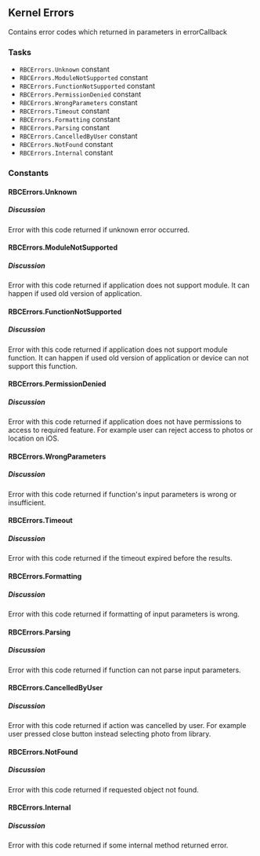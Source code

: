 ## Kernel Errors

Contains error codes which returned in parameters in errorCallback

### Tasks

  * `RBCErrors.Unknown` constant
  * `RBCErrors.ModuleNotSupported` constant
  * `RBCErrors.FunctionNotSupported` constant
  * `RBCErrors.PermissionDenied` constant
  * `RBCErrors.WrongParameters` constant
  * `RBCErrors.Timeout` constant
  * `RBCErrors.Formatting` constant
  * `RBCErrors.Parsing` constant
  * `RBCErrors.CancelledByUser` constant
  * `RBCErrors.NotFound` constant
  * `RBCErrors.Internal` constant

### Constants

#### RBCErrors.Unknown

##### Discussion

Error with this code returned if unknown error occurred.

#### RBCErrors.ModuleNotSupported

##### Discussion

Error with this code returned if application does not support module. It can
happen if used old version of application.

#### RBCErrors.FunctionNotSupported

##### Discussion

Error with this code returned if application does not support module function.
It can happen if used old version of application or device can not support
this function.

#### RBCErrors.PermissionDenied

##### Discussion

Error with this code returned if application does not have permissions to
access to required feature. For example user can reject access to photos or
location on iOS.

#### RBCErrors.WrongParameters

##### Discussion

Error with this code returned if function's input parameters is wrong or
insufficient.

#### RBCErrors.Timeout

##### Discussion

Error with this code returned if the timeout expired before the results.

#### RBCErrors.Formatting

##### Discussion

Error with this code returned if formatting of input parameters is wrong.

#### RBCErrors.Parsing

##### Discussion

Error with this code returned if function can not parse input parameters.

#### RBCErrors.CancelledByUser

##### Discussion

Error with this code returned if action was cancelled by user. For example
user pressed close button instead selecting photo from library.

#### RBCErrors.NotFound

##### Discussion

Error with this code returned if requested object not found.

#### RBCErrors.Internal

##### Discussion

Error with this code returned if some internal method returned error.